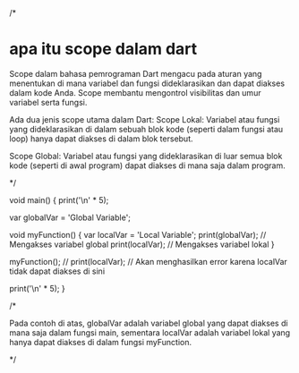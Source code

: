 /*

# apa itu scope dalam dart
Scope dalam bahasa pemrograman Dart mengacu pada aturan yang menentukan di mana variabel dan fungsi dideklarasikan dan dapat diakses dalam kode Anda. Scope membantu mengontrol visibilitas dan umur variabel serta fungsi.

Ada dua jenis scope utama dalam Dart:
Scope Lokal: Variabel atau fungsi yang dideklarasikan di dalam sebuah blok kode (seperti dalam fungsi atau loop) hanya dapat diakses di dalam blok tersebut.

Scope Global: Variabel atau fungsi yang dideklarasikan di luar semua blok kode (seperti di awal program) dapat diakses di mana saja dalam program.

*/

void main() {
  print('\n' * 5);

  var globalVar = 'Global Variable';

  void myFunction() {
    var localVar = 'Local Variable';
    print(globalVar); // Mengakses variabel global
    print(localVar); // Mengakses variabel lokal
  }

  myFunction();
  // print(localVar); // Akan menghasilkan error karena localVar tidak dapat diakses di sini

  print('\n' * 5);
}

/*

Pada contoh di atas, globalVar adalah variabel global yang dapat diakses di mana saja dalam fungsi main, sementara localVar adalah variabel lokal yang hanya dapat diakses di dalam fungsi myFunction.

*/
